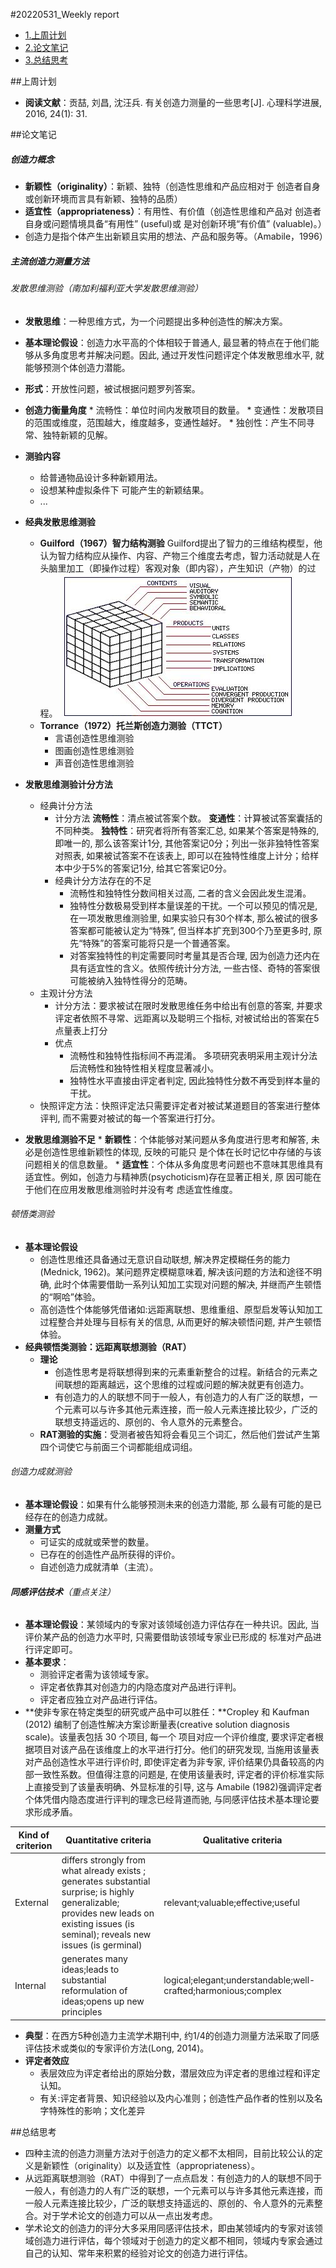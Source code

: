 #20220531_Weekly report
+ [1.上周计划](上周计划)
+ [2.论文笔记](论文笔记)
+ [3.总结思考](总结思考)

##上周计划
* **阅读文献**：贡喆, 刘昌, 沈汪兵. 有关创造力测量的一些思考[J]. 心理科学进展, 2016, 24(1): 31.

##论文笔记
##### 创造力概念
 * **新颖性（originality）**：新颖、独特（创造性思维和产品应相对于 创造者自身或创新环境而言具有新颖、独特的品质）
 * **适宜性（appropriateness）**：有用性、有价值（创造性思维和产品对 创造者自身或问题情境具备“有用性” (useful)或 是对创新环境“有价值” (valuable)。）
 * 创造力是指个体产生出新颖且实用的想法、产品和服务等。（Amabile，1996）

##### 主流创造力测量方法
###### 发散思维测验（南加利福利亚大学发散思维测验）
   * **发散思维**：一种思维方式，为一个问题提出多种创造性的解决方案。
   * **基本理论假设**：创造力水平高的个体相较于普通人, 最显著的特点在于他们能够从多角度思考并解决问题。因此, 通过开发性问题评定个体发散思维水平, 就能够预测个体创造力潜能。
   * **形式**：开放性问题，被试根据问题罗列答案。
   * **创造力衡量角度**
    * 流畅性：单位时间内发散项目的数量。
    * 变通性：发散项目的范围或维度，范围越大，维度越多，变通性越好。
    * 独创性：产生不同寻常、独特新颖的见解。

   * **测验内容**
     * 给普通物品设计多种新颖用法。
     * 设想某种虚拟条件下 可能产生的新颖结果。
     * ...
   * **经典发散思维测验**
     * **Guilford（1967）智力结构测验**
     Guilford提出了智力的三维结构模型，他认为智力结构应从操作、内容、产物三个维度去考虑，智力活动就是人在头脑里加工（即操作过程）客观对象（即内容），产生知识（产物）的过程。
     ![](智力三维结构模式理论.jpg)
     * **Torrance（1972）托兰斯创造力测验（TTCT）**
       * 言语创造性思维测验
       * 图画创造性思维测验
       * 声音创造性思维测验 
   * **发散思维测验计分方法**
     * 经典计分方法
       * 计分方法
         **流畅性**：清点被试答案个数。
         **变通性**：计算被试答案囊括的不同种类。
         **独特性**：研究者将所有答案汇总, 如果某个答案是特殊的, 即唯一的, 那么该答案计1分, 其他答案记0分；列出一张非独特性答案对照表, 如果被试答案不在该表上, 即可以在独特性维度上计分；给样本中少于5%的答案记1分, 给其它答案记0分。
       * 经典计分方法存在的不足
         * 流畅性和独特性分数间相关过高, 二者的含义会因此发生混淆。
         * 独特性分数极易受到样本量误差的干扰。一个可以预见的情况是, 在一项发散思维测验里, 如果实验只有30个样本, 那么被试的很多答案都可能被认定为“特殊”, 但当样本扩充到300个乃至更多时, 原先“特殊”的答案可能将只是一个普通答案。
         * 对答案独特性的判定需要同时考量其是否合理, 因为创造力还内在具有适宜性的含义。依照传统计分方法, 一些古怪、奇特的答案很可能被纳入独特性得分的范畴。
     * 主观计分方法
       * 计分方法：要求被试在限时发散思维任务中给出有创意的答案, 并要求评定者依照不寻常、远距离以及聪明三个指标, 对被试给出的答案在5点量表上打分
       * 优点
         * 流畅性和独特性指标间不再混淆。 多项研究表明采用主观计分法后流畅性和独特性相关程度显著减小。
         * 独特性水平直接由评定者判定, 因此独特性分数不再受到样本量的干扰。
     * 快照评定方法：快照评定法只需要评定者对被试某道题目的答案进行整体评判, 而不需要对被试的每一个答案进行打分。
   * **发散思维测验不足**
    * **新颖性**：个体能够对某问题从多角度进行思考和解答, 未必是创造性思维新颖性的体现, 反映的可能只 是个体在长时记忆中存储的与该问题相关的信息数量。
    * **适宜性**：个体从多角度思考问题也不意味其思维具有适宜性。例如，创造力与精神质(psychoticism)存在显著正相关, 原 因可能在于他们在应用发散思维测验时并没有考 虑适宜性维度。

###### 顿悟类测验
* **基本理论假设**
  * 创造性思维还具备通过无意识自动联想, 解决界定模糊任务的能力(Mednick, 1962)。某问题界定模糊意味着, 解决该问题的方法和途径不明确, 此时个体需要借助一系列认知加工实现对问题的解决, 并继而产生顿悟的“啊哈”体验。
  * 高创造性个体能够凭借诸如:远距离联想、思维重组、原型启发等认知加工过程整合并处理与目标有关的信息, 从而更好的解决顿悟问题, 并产生顿悟体验。
* **经典顿悟类测验：远距离联想测验（RAT）**
  * **理论**
    * 创造性思考是将联想得到来的元素重新整合的过程。新结合的元素之间联想的距离越远，这个思维的过程或问题的解决就更有创造力。
    * 有创造力的人的联想不同于一般人，有创造力的人有广泛的联想，一个元素可以与许多其他元素连接，而一般人元素连接比较少，广泛的联想支持遥远的、原创的、令人意外的元素整合。
  * **RAT测验的实施**：受测者被告知将会看见三个词汇，然后他们尝试产生第四个词使它与前面三个词都能组成词组。

###### 创造力成就测验
* **基本理论假设**：如果有什么能够预测未来的创造力潜能, 那 么最有可能的是已经存在的创造力成就。
* **测量方式**
  *  可证实的成就或荣誉的数量。
  * 已存在的创造性产品所获得的评价。
  * 自述创造力成就清单（主流）。

###### **同感评估技术**（重点关注）
* **基本理论假设**：某领域内的专家对该领域创造力评估存在一种共识。因此, 当评价某产品的创造力水平时, 只需要借助该领域专家业已形成的 标准对产品进行评定即可。
* **基本要求**：
  *  测验评定者需为该领域专家。
  *  评定者依靠其对创造力的内隐态度对产品进行评判。
  *  评定者应独立对产品进行评估。
* **使非专家在特定类型的研究或产品中可以胜任：**Cropley 和 Kaufman (2012) 编制了创造性解决方案诊断量表(creative solution diagnosis scale)。该量表包括 30 个项目, 每一个 项目对应一个评价维度, 要求评定者根据项目对该产品在该维度上的水平进行打分。他们的研究发现, 当施用该量表对产品创造性水平进行评价时, 即使评定者为非专家, 评价结果仍具备较高的内部一致性系数。但值得注意的问题是, 在使用该量表时, 评定者的评价标准实际上直接受到了该量表明确、外显标准的引导, 这与 Amabile (1982)强调评定者个体凭借内隐态度进行评判的理念已经背道而驰, 与同感评估技术基本理论要求形成矛盾。

 | Kind of criterion | Quantitative criteria |Qualitative  criteria|
|--------|--------|--------|
|  External      | differs strongly from what already exists ;   generates substantial surprise;  is highly generalizable; provides new leads on existing issues (is seminal); reveals new issues (is germinal)|relevant;valuable;effective;useful|
|Internal|generates many ideas;leads to substantial reformulation of ideas;opens up new principles| logical;elegant;understandable;well-crafted;harmonious;complex|
* **典型**：在西方5种创造力主流学术期刊中, 约1/4的创造力测量方法采取了同感评估技术或类似的专家评价方法(Long, 2014)。
* **评定者效应**
  * 表层效应为评定者给出的原始分数，潜层效应为评定者的思维过程和评定认知。
  * 有关:评定者背景、知识经验以及内心准则；创造性产品作者的性别以及名字特殊性的影响；文化差异

##总结思考
* 四种主流的创造力测量方法对于创造力的定义都不太相同，目前比较公认的定义是新颖性（originality）以及适宜性（appropriateness）。
* 从远距离联想测验（RAT）中得到了一点点启发：有创造力的人的联想不同于一般人，有创造力的人有广泛的联想，一个元素可以与许多其他元素连接，而一般人元素连接比较少，广泛的联想支持遥远的、原创的、令人意外的元素整合。对于学术论文的创造力可以从一点出发考虑。
* 学术论文的创造力的评分大多采用同感评估技术，即由某领域内的专家对该领域创造力进行评估，每个领域对于创造力的定义都不相同，领域内专家会通过自己的认知、常年来积累的经验对论文的创造力进行评估。